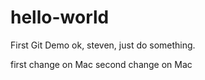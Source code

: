 # hello-world
First Git Demo
ok, steven, just do something.

first change on Mac
second change on Mac